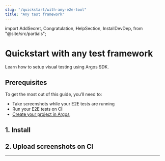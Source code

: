 ```yaml
---
slug: "/quickstart/with-any-e2e-tool"
title: "Any test framework"
---
```


import 
  AddSecret,
  Congratulation,
  HelpSection,
  InstallDevDep,
 from "@site/src/partials";

# Quickstart with any test framework

Learn how to setup visual testing using Argos SDK.

## Prerequisites

To get the most out of this guide, you’ll need to:

- Take screenshots while your E2E tests are running
- Run your E2E tests on CI
- [Create your project in Argos](https://app.argos-ci.com/new)

## 1. Install



## 2. Upload screenshots on CI





---


